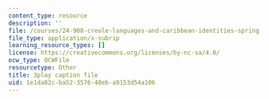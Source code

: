 ```yaml
---
content_type: resource
description: ''
file: /courses/24-908-creole-languages-and-caribbean-identities-spring-2017/1e1da82cba52357640eba9153d54a106_aRZax7Y2t7g.srt
file_type: application/x-subrip
learning_resource_types: []
license: https://creativecommons.org/licenses/by-nc-sa/4.0/
ocw_type: OCWFile
resourcetype: Other
title: 3play caption file
uid: 1e1da82c-ba52-3576-40eb-a9153d54a106
---
```

